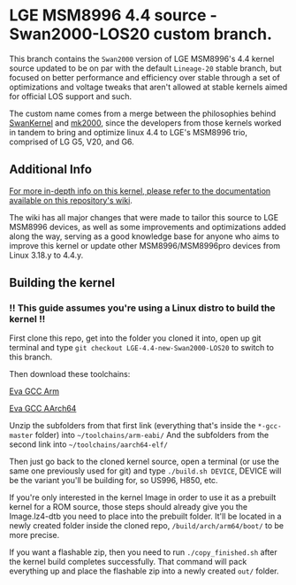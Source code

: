 # LGE MSM8996 4.4 source - Swan2000-LOS20 custom branch.

This branch contains the `Swan2000` version of LGE MSM8996's 4.4 kernel source updated to be on par with the default `Lineage-20` stable branch, but focused on better performance and efficiency over stable through a set of optimizations and voltage tweaks that aren't allowed at stable kernels aimed for official LOS support and such.

The custom name comes from a merge between the philosophies behind [SwanKernel](https://github.com/AShiningRay/SwanKernel-LGV20_G5_G6) and [mk2000](https://github.com/stendro/msm8996_lge_kernel), since the developers from those kernels worked in tandem to bring and optimize linux 4.4 to LGE's MSM8996 trio, comprised of LG G5, V20, and G6.

## Additional Info

[For more in-depth info on this kernel, please refer to the documentation available on 
this repository's wiki](https://github.com/LGE-G5-G6-V20/msm8996_lge_kernel/wiki). 

The wiki has all major changes that were made to tailor this source to LGE MSM8996 devices, as well as some improvements 
and optimizations added along the way, serving as a good knowledge base for anyone who aims to improve this kernel or update other
MSM8996/MSM8996pro devices from Linux 3.18.y to 4.4.y.

## Building the kernel

### !! This guide assumes you're using a Linux distro to build the kernel !! 

First clone this repo, get into the folder you cloned it into, open up git terminal and type `git checkout LGE-4.4-new-Swan2000-LOS20` to switch to this branch.

Then download these toolchains:

[Eva GCC Arm](https://github.com/mvaisakh/gcc-arm/archive/gcc-master.zip)

[Eva GCC AArch64](https://github.com/mvaisakh/gcc-arm64/archive/gcc-master.zip)

Unzip the subfolders from that first link (everything that's inside the `*-gcc-master` folder) into `~/toolchains/arm-eabi/`
And the subfolders from the second link into `~/toolchains/aarch64-elf/`

Then just go back to the cloned kernel source, open a terminal (or use the same one previously used for git) and type `./build.sh DEVICE`, DEVICE will be the variant you'll be building for, so US996, H850, etc.

If you're only interested in the kernel Image in order to use it as a prebuilt kernel for a ROM source, those steps should already give you the Image.lz4-dtb you need to place into the prebuilt folder. It'll be located in a newly created folder inside the cloned repo, `/build/arch/arm64/boot/` to be more precise.

If you want a flashable zip, then you need to run `./copy_finished.sh` after the kernel build completes successfully. That command will pack everything up and place the flashable zip into a newly created `out/` folder.
